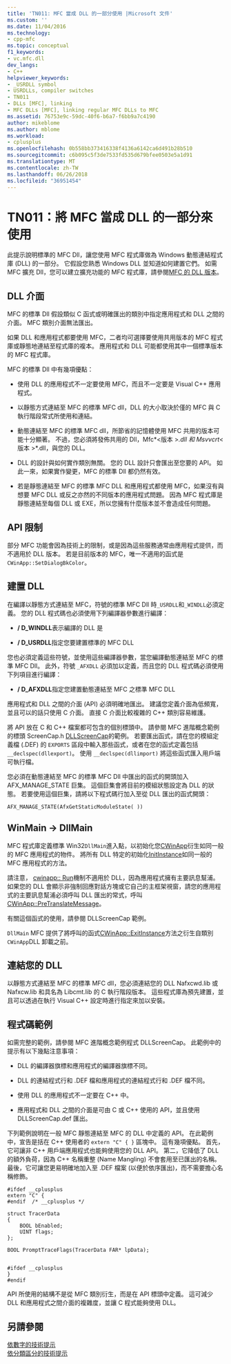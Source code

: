 ```yaml
---
title: 'TN011: MFC 當成 DLL 的一部分使用 |Microsoft 文件'
ms.custom: ''
ms.date: 11/04/2016
ms.technology:
- cpp-mfc
ms.topic: conceptual
f1_keywords:
- vc.mfc.dll
dev_langs:
- C++
helpviewer_keywords:
- _USRDLL symbol
- USRDLLs, compiler switches
- TN011
- DLLs [MFC], linking
- MFC DLLs [MFC], linking regular MFC DLLs to MFC
ms.assetid: 76753e9c-59dc-40f6-b6a7-f6bb9a7c4190
author: mikeblome
ms.author: mblome
ms.workload:
- cplusplus
ms.openlocfilehash: 0b558bb373416338f4136a6142ca6d491b28b510
ms.sourcegitcommit: c6b095c5f3de7533fd535d679bfee0503e5a1d91
ms.translationtype: MT
ms.contentlocale: zh-TW
ms.lasthandoff: 06/26/2018
ms.locfileid: "36951454"
---
```

# <a name="tn011-using-mfc-as-part-of-a-dll"></a>TN011：將 MFC 當成 DLL 的一部分來使用
此提示說明標準的 MFC Dll，讓您使用 MFC 程式庫做為 Windows 動態連結程式庫 (DLL) 的一部分。 它假設您熟悉 Windows DLL 並知道如何建置它們。 如需 MFC 擴充 Dll，您可以建立擴充功能的 MFC 程式庫，請參閱[MFC 的 DLL 版本](../mfc/tn033-dll-version-of-mfc.md)。  
  
## <a name="dll-interfaces"></a>DLL 介面  
 MFC 的標準 Dll 假設類似 C 函式或明確匯出的類別中指定應用程式和 DLL 之間的介面。 MFC 類別介面無法匯出。  
  
 如果 DLL 和應用程式都要使用 MFC，二者均可選擇要使用共用版本的 MFC 程式庫或靜態地連結至程式庫的複本。 應用程式和 DLL 可能都使用其中一個標準版本的 MFC 程式庫。  
  
 MFC 的標準 Dll 中有幾項優點：  
  
-   使用 DLL 的應用程式不一定要使用 MFC，而且不一定要是 Visual C++ 應用程式。  
  
-   以靜態方式連結至 MFC 的標準 MFC dll，DLL 的大小取決於僅的 MFC 與 C 執行階段常式所使用和連結。  
  
-   動態連結至 MFC 的標準 MFC dll，所節省的記憶體使用 MFC 共用的版本可能十分顯著。 不過，您必須將發佈共用的 Dll，Mfc*\<版本 >*.dll 和 Msvvcrt*\<版本 >*.dll，與您的 DLL。  
  
-   DLL 的設計與如何實作類別無關。 您的 DLL 設計只會匯出至您要的 API。 如此一來，如果實作變更，MFC 的標準 Dll 都仍然有效。  
  
-   若是靜態連結至 MFC 的標準 MFC DLL 和應用程式都使用 MFC，如果沒有與想要 MFC DLL 或反之亦然的不同版本的應用程式問題。 因為 MFC 程式庫是靜態連結至每個 DLL 或 EXE，所以您擁有什麼版本並不會造成任何問題。  
  
## <a name="api-limitations"></a>API 限制  
 部分 MFC 功能會因為技術上的限制，或是因為這些服務通常由應用程式提供，而不適用於 DLL 版本。 若是目前版本的 MFC，唯一不適用的函式是 `CWinApp::SetDialogBkColor`。  
  
## <a name="building-your-dll"></a>建置 DLL  
 在編譯以靜態方式連結至 MFC，符號的標準 MFC Dll 時`_USRDLL`和`_WINDLL`必須定義。 您的 DLL 程式碼也必須使用下列編譯器參數進行編譯：  
  
- **/ D_WINDLL**表示編譯的 DLL 是  
  
- **/ D_USRDLL**指定您要建置標準的 MFC DLL  
  
 您也必須定義這些符號，並使用這些編譯器參數，當您編譯動態連結至 MFC 的標準 MFC Dll。 此外，符號 `_AFXDLL` 必須加以定義，而且您的 DLL 程式碼必須使用下列項目進行編譯：  
  
- **/ D_AFXDLL**指定您建置動態連結至 MFC 之標準 MFC DLL  
  
 應用程式和 DLL 之間的介面 (API) 必須明確地匯出。 建議您定義介面為低頻寬，並且可以的話只使用 C 介面。 直接 C 介面比較複雜的 C++ 類別容易維護。  
  
 將 API 放在 C 和 C++ 檔案都可包含的個別標頭中。 請參閱 MFC 進階概念範例的標頭 ScreenCap.h [DLLScreenCap](../visual-cpp-samples.md)的範例。 若要匯出函式，請在您的模組定義檔 (.DEF) 的 `EXPORTS` 區段中輸入那些函式，或者在您的函式定義包括 `__declspec(dllexport)`。 使用 `__declspec(dllimport)` 將這些函式匯入用戶端可執行檔。  
  
 您必須在動態連結至 MFC 的標準 MFC Dll 中匯出的函式的開頭加入 AFX_MANAGE_STATE 巨集。 這個巨集會將目前的模組狀態設定為 DLL 的狀態。 若要使用這個巨集，請將以下程式碼行加入至從 DLL 匯出的函式開頭：  
  
 `AFX_MANAGE_STATE(AfxGetStaticModuleState( ))`  
  
## <a name="winmain---dllmain"></a>WinMain -> DllMain  
 MFC 程式庫定義標準 Win32`DllMain`進入點，以初始化您[CWinApp](../mfc/reference/cwinapp-class.md)衍生如同一般的 MFC 應用程式的物件。 將所有 DLL 特定的初始化[InitInstance](../mfc/reference/cwinapp-class.md#initinstance)如同一般的 MFC 應用程式的方法。  
  
 請注意， [cwinapp:: Run](../mfc/reference/cwinapp-class.md#run)機制不適用於 DLL，因為應用程式擁有主要訊息幫浦。 如果您的 DLL 會顯示非強制回應對話方塊或它自己的主框架視窗，請您的應用程式的主要訊息幫浦必須呼叫 DLL 匯出的常式，呼叫[CWinApp::PreTranslateMessage](../mfc/reference/cwinapp-class.md#pretranslatemessage)。  
  
 有關這個函式的使用，請參閱 DLLScreenCap 範例。  
  
 `DllMain` MFC 提供了將呼叫的函式[CWinApp::ExitInstance](../mfc/reference/cwinapp-class.md#exitinstance)方法之衍生自類別`CWinApp`DLL 卸載之前。  
  
## <a name="linking-your-dll"></a>連結您的 DLL  
 以靜態方式連結至 MFC 的標準 MFC dll，您必須連結您的 DLL Nafxcwd.lib 或 Nafxcw.lib 和具名為 Libcmt.lib 的 C 執行階段版本。 這些程式庫為預先建置，並且可以透過在執行 Visual C++ 設定時進行指定來加以安裝。  
  
## <a name="sample-code"></a>程式碼範例  
 如需完整的範例，請參閱 MFC 進階概念範例程式 DLLScreenCap。 此範例中的提示有以下幾點注意事項：  
  
-   DLL 的編譯器旗標和應用程式的編譯器旗標不同。  
  
-   DLL 的連結程式行和 .DEF 檔和應用程式的連結程式行和 .DEF 檔不同。  
  
-   使用 DLL 的應用程式不一定要在 C++ 中。  
  
-   應用程式和 DLL 之間的介面是可由 C 或 C++ 使用的 API，並且使用 DLLScreenCap.def 匯出。  
  
 下列範例說明在一般 MFC 靜態連結至 MFC 的 DLL 中定義的 API。 在此範例中，宣告是括在 C++ 使用者的 `extern "C" { }` 區塊中。 這有幾項優點。 首先，它可讓非 C++ 用戶端應用程式也能夠使用您的 DLL API。 第二，它降低了 DLL 的額外負荷，因為 C++ 名稱重整 (Name Mangling) 不會套用至已匯出的名稱。 最後，它可讓您更易明確地加入至 .DEF 檔案 (以便於依序匯出)，而不需要擔心名稱修飾。  
  
```  
#ifdef __cplusplus  
extern "C" {  
#endif  /* __cplusplus */  
 
struct TracerData  
{  
    BOOL bEnabled;  
    UINT flags;  
};  
 
BOOL PromptTraceFlags(TracerData FAR* lpData);

 
#ifdef __cplusplus  
}  
#endif  
```  
  
 API 所使用的結構不是從 MFC 類別衍生，而是在 API 標頭中定義。 這可減少 DLL 和應用程式之間介面的複雜度，並讓 C 程式能夠使用 DLL。  
  
## <a name="see-also"></a>另請參閱  
 [依數字的技術提示](../mfc/technical-notes-by-number.md)   
 [依分類區分的技術提示](../mfc/technical-notes-by-category.md)

